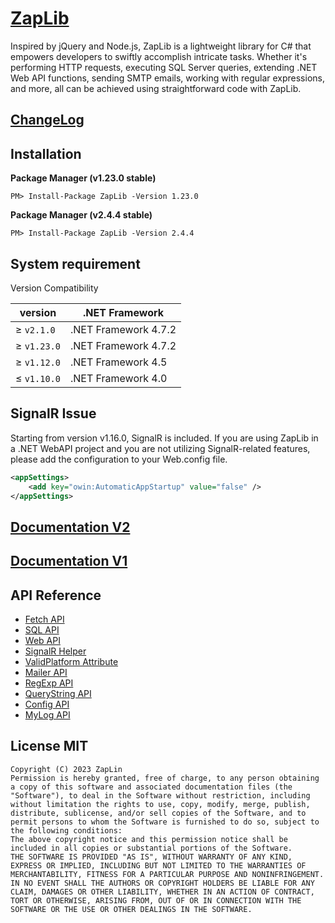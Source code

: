 # [ZapLib](https://www.nuget.org/packages/ZapLib/)

Inspired by jQuery and Node.js, ZapLib is a lightweight library for C# that empowers developers to swiftly accomplish intricate tasks. Whether it's performing HTTP requests, executing SQL Server queries, extending .NET Web API functions, sending SMTP emails, working with regular expressions, and more, all can be achieved using straightforward code with ZapLib.

## [ChangeLog](./blob/master/CHANGELOG.md)

## Installation

**Package Manager (v1.23.0 stable)**

```
PM> Install-Package ZapLib -Version 1.23.0
```
  
**Package Manager (v2.4.4 stable)**

```
PM> Install-Package ZapLib -Version 2.4.4
```


## System requirement

Version Compatibility

| version | .NET Framework | 
| --- | --- | 
| ≥ `v2.1.0` | .NET Framework 4.7.2 | 
| ≥ `v1.23.0` | .NET Framework 4.7.2 | 
| ≥ `v1.12.0` | .NET Framework 4.5 | 
| ≤ `v1.10.0` | .NET Framework 4.0 | 


## SignalR Issue

Starting from version v1.16.0, SignalR is included. If you are using ZapLib in a .NET WebAPI project and you are not utilizing SignalR-related features, please add the configuration to your Web.config file.

```xml
<appSettings>
    <add key="owin:AutomaticAppStartup" value="false" />
</appSettings>
```
  
## [Documentation V2](https://zaplib.gitbook.io/zaplib2/)
## [Documentation V1](https://linzap.gitbooks.io/zaplib/content/)


## API Reference

* [Fetch API](https://linzap.gitbooks.io/zaplib/content/methods.md)
* [SQL API](https://linzap.gitbooks.io/zaplib/content/sql/sql-api.md)
* [Web API](https://linzap.gitbooks.io/zaplib/content/web-api/web-api.md)
* [SignalR Helper](https://linzap.gitbooks.io/zaplib/content//web-api/signalr-helper.md)
* [ValidPlatform Attribute](https://linzap.gitbooks.io/zaplib/content/web-api/validplatform-api.md)
* [Mailer API](https://linzap.gitbooks.io/zaplib/content/mailer/mailer-api.md)
* [RegExp API](https://linzap.gitbooks.io/zaplib/content/regular-expression/regexp-api.md)
* [QueryString API](https://linzap.gitbooks.io/zaplib/content/querystring-api/querystring-api.md)
* [Config API](https://linzap.gitbooks.io/zaplib/content/config-api/config-api.md)
* [MyLog API](https://linzap.gitbooks.io/zaplib/content/mylog-api/mylog-api.md)


## License MIT

	Copyright (C) 2023 ZapLin
	Permission is hereby granted, free of charge, to any person obtaining a copy of this software and associated documentation files (the "Software"), to deal in the Software without restriction, including without limitation the rights to use, copy, modify, merge, publish, distribute, sublicense, and/or sell copies of the Software, and to permit persons to whom the Software is furnished to do so, subject to the following conditions:
	The above copyright notice and this permission notice shall be included in all copies or substantial portions of the Software.
	THE SOFTWARE IS PROVIDED "AS IS", WITHOUT WARRANTY OF ANY KIND, EXPRESS OR IMPLIED, INCLUDING BUT NOT LIMITED TO THE WARRANTIES OF MERCHANTABILITY, FITNESS FOR A PARTICULAR PURPOSE AND NONINFRINGEMENT. IN NO EVENT SHALL THE AUTHORS OR COPYRIGHT HOLDERS BE LIABLE FOR ANY CLAIM, DAMAGES OR OTHER LIABILITY, WHETHER IN AN ACTION OF CONTRACT, TORT OR OTHERWISE, ARISING FROM, OUT OF OR IN CONNECTION WITH THE SOFTWARE OR THE USE OR OTHER DEALINGS IN THE SOFTWARE.
